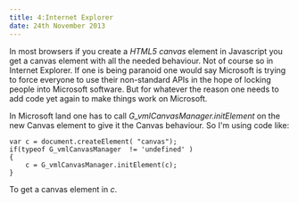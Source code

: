 ```yaml
---
title: 4:Internet Explorer
date: 24th November 2013
---
```

In most browsers if you create a *HTML5 canvas* element in
Javascript you get a canvas element with all the needed behaviour.
Not of course so in Internet Explorer.  If one is being paranoid
one would say Microsoft is trying to force everyone to use their
non-standard APIs in the hope of locking people into Microsoft
software.  But for whatever the reason one needs to add code
yet again to make things work on Microsoft.

In Microsoft land one has to call *G_vmlCanvasManager.initElement*
on the new Canvas element to give it the Canvas behaviour.
So I'm using code like:

~~~
var c = document.createElement( "canvas");
if(typeof G_vmlCanvasManager  != 'undefined' )
{
	c = G_vmlCanvasManager.initElement(c);
}

~~~
To get a canvas element in *c*.
